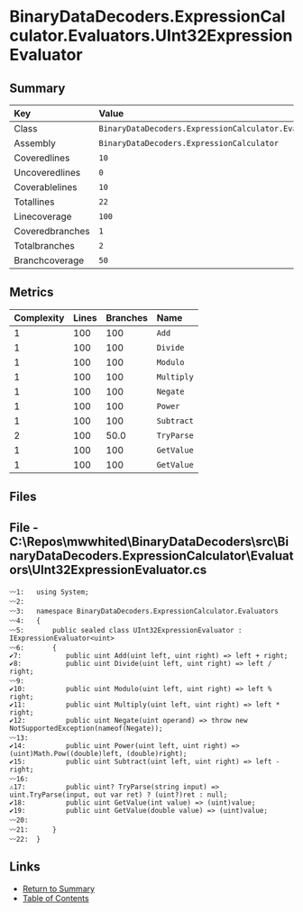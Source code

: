 ﻿# BinaryDataDecoders.ExpressionCalculator.Evaluators.UInt32ExpressionEvaluator

## Summary

| Key             | Value                                                                          |
| :-------------- | :----------------------------------------------------------------------------- |
| Class           | `BinaryDataDecoders.ExpressionCalculator.Evaluators.UInt32ExpressionEvaluator` |
| Assembly        | `BinaryDataDecoders.ExpressionCalculator`                                      |
| Coveredlines    | `10`                                                                           |
| Uncoveredlines  | `0`                                                                            |
| Coverablelines  | `10`                                                                           |
| Totallines      | `22`                                                                           |
| Linecoverage    | `100`                                                                          |
| Coveredbranches | `1`                                                                            |
| Totalbranches   | `2`                                                                            |
| Branchcoverage  | `50`                                                                           |

## Metrics

| Complexity | Lines | Branches | Name       |
| :--------- | :---- | :------- | :--------- |
| 1          | 100   | 100      | `Add`      |
| 1          | 100   | 100      | `Divide`   |
| 1          | 100   | 100      | `Modulo`   |
| 1          | 100   | 100      | `Multiply` |
| 1          | 100   | 100      | `Negate`   |
| 1          | 100   | 100      | `Power`    |
| 1          | 100   | 100      | `Subtract` |
| 2          | 100   | 50.0     | `TryParse` |
| 1          | 100   | 100      | `GetValue` |
| 1          | 100   | 100      | `GetValue` |

## Files

## File - C:\Repos\mwwhited\BinaryDataDecoders\src\BinaryDataDecoders.ExpressionCalculator\Evaluators\UInt32ExpressionEvaluator.cs

```CSharp
〰1:   using System;
〰2:   
〰3:   namespace BinaryDataDecoders.ExpressionCalculator.Evaluators
〰4:   {
〰5:       public sealed class UInt32ExpressionEvaluator : IExpressionEvaluator<uint>
〰6:       {
✔7:           public uint Add(uint left, uint right) => left + right;
✔8:           public uint Divide(uint left, uint right) => left / right;
〰9:   
✔10:          public uint Modulo(uint left, uint right) => left % right;
✔11:          public uint Multiply(uint left, uint right) => left * right;
✔12:          public uint Negate(uint operand) => throw new NotSupportedException(nameof(Negate));
〰13:  
✔14:          public uint Power(uint left, uint right) => (uint)Math.Pow((double)left, (double)right);
✔15:          public uint Subtract(uint left, uint right) => left - right;
〰16:  
⚠17:          public uint? TryParse(string input) => uint.TryParse(input, out var ret) ? (uint?)ret : null;
✔18:          public uint GetValue(int value) => (uint)value;
✔19:          public uint GetValue(double value) => (uint)value;
〰20:  
〰21:      }
〰22:  }
```

## Links

* [Return to Summary](Summary.md)
* [Table of Contents](../TOC.md)


